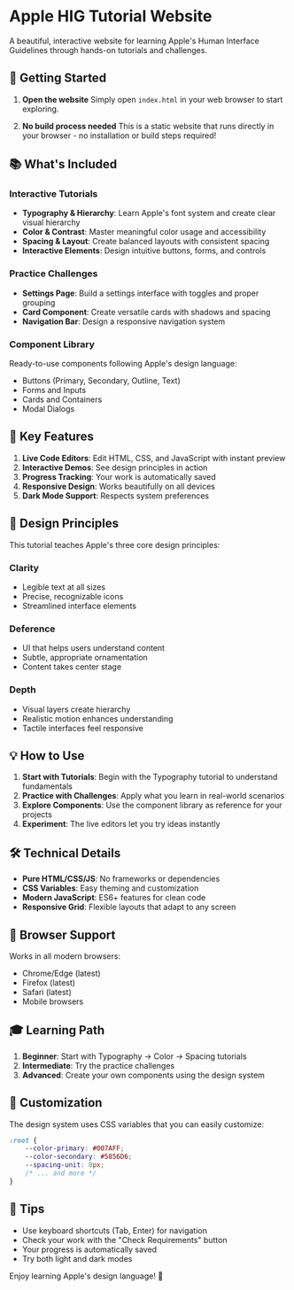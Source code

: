 # Apple HIG Tutorial Website

A beautiful, interactive website for learning Apple's Human Interface Guidelines through hands-on tutorials and challenges.

## 🚀 Getting Started

1. **Open the website**
   Simply open `index.html` in your web browser to start exploring.

2. **No build process needed**
   This is a static website that runs directly in your browser - no installation or build steps required!

## 📚 What's Included

### Interactive Tutorials
- **Typography & Hierarchy**: Learn Apple's font system and create clear visual hierarchy
- **Color & Contrast**: Master meaningful color usage and accessibility
- **Spacing & Layout**: Create balanced layouts with consistent spacing
- **Interactive Elements**: Design intuitive buttons, forms, and controls

### Practice Challenges
- **Settings Page**: Build a settings interface with toggles and proper grouping
- **Card Component**: Create versatile cards with shadows and spacing
- **Navigation Bar**: Design a responsive navigation system

### Component Library
Ready-to-use components following Apple's design language:
- Buttons (Primary, Secondary, Outline, Text)
- Forms and Inputs
- Cards and Containers
- Modal Dialogs

## 🎯 Key Features

1. **Live Code Editors**: Edit HTML, CSS, and JavaScript with instant preview
2. **Interactive Demos**: See design principles in action
3. **Progress Tracking**: Your work is automatically saved
4. **Responsive Design**: Works beautifully on all devices
5. **Dark Mode Support**: Respects system preferences

## 🎨 Design Principles

This tutorial teaches Apple's three core design principles:

### Clarity
- Legible text at all sizes
- Precise, recognizable icons
- Streamlined interface elements

### Deference
- UI that helps users understand content
- Subtle, appropriate ornamentation
- Content takes center stage

### Depth
- Visual layers create hierarchy
- Realistic motion enhances understanding
- Tactile interfaces feel responsive

## 💡 How to Use

1. **Start with Tutorials**: Begin with the Typography tutorial to understand fundamentals
2. **Practice with Challenges**: Apply what you learn in real-world scenarios
3. **Explore Components**: Use the component library as reference for your projects
4. **Experiment**: The live editors let you try ideas instantly

## 🛠 Technical Details

- **Pure HTML/CSS/JS**: No frameworks or dependencies
- **CSS Variables**: Easy theming and customization
- **Modern JavaScript**: ES6+ features for clean code
- **Responsive Grid**: Flexible layouts that adapt to any screen

## 📱 Browser Support

Works in all modern browsers:
- Chrome/Edge (latest)
- Firefox (latest)
- Safari (latest)
- Mobile browsers

## 🎓 Learning Path

1. **Beginner**: Start with Typography → Color → Spacing tutorials
2. **Intermediate**: Try the practice challenges
3. **Advanced**: Create your own components using the design system

## 🔧 Customization

The design system uses CSS variables that you can easily customize:

```css
:root {
    --color-primary: #007AFF;
    --color-secondary: #5856D6;
    --spacing-unit: 8px;
    /* ... and more */
}
```

## 📝 Tips

- Use keyboard shortcuts (Tab, Enter) for navigation
- Check your work with the "Check Requirements" button
- Your progress is automatically saved
- Try both light and dark modes

Enjoy learning Apple's design language! 🎉